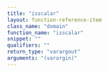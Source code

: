 ```yaml
---
title: "isscalar"
layout: function-reference-item
class_name: "domain"
function_name: "isscalar"
snippet: ""
qualifiers: ""
return_type: "varargout"
arguments: "(varargin)"
---
```


<pre class="help-text"></pre>